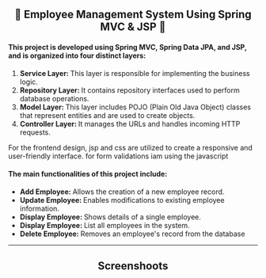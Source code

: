 <h2 align="center">🌟 Employee Management System Using Spring MVC & JSP 🌟</h2>
<h4>This project is developed using Spring MVC, Spring Data JPA, and JSP, and is organized into four distinct layers:</h4>
<ol>
  <li><b>Service Layer: </b> This layer is responsible for implementing the business logic.</li>
  <li><b>Repository Layer: </b> It contains repository interfaces used to perform database operations.</li>
  <li><b>Model Layer: </b> This layer includes POJO (Plain Old Java Object) classes that represent entities and are used to create objects.</li>
  <li><b>Controller Layer: </b> It manages the URLs and handles incoming HTTP requests.</li>
</ol> 
<p>
  For the frontend design, jsp and css are utilized to create a responsive and user-friendly interface.
  for form validations iam using the javascript
</p>
<h4>The main functionalities of this project include:</h4>
<ul>
  <li><b>Add Employee: </b> Allows the creation of a new employee record.</li>
  <li><b>Update Employee: </b> Enables modifications to existing employee information.</li>
  <li><b>Display Employee: </b> Shows details of a single employee.</li>
  <li><b>Display Employee: </b> List all employees in the system. </li>
  <li><b>Delete Employee: </b> Removes an employee's record from the database</li>
</ul>
<hr>
<h2 align="center">Screenshoots</h2>

